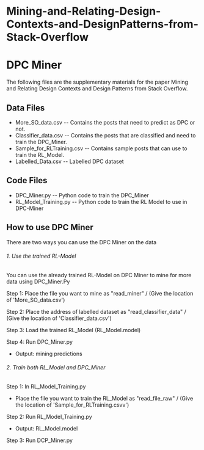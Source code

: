 # Mining-and-Relating-Design-Contexts-and-DesignPatterns-from-Stack-Overflow

# DPC Miner

The following files are the supplementary materials for the paper Mining and Relating Design Contexts and Design Patterns from Stack Overflow.

## Data Files

- More_SO_data.csv -- Contains the posts that need to predict as DPC or not. 
- Classifier_data.csv -- Contains the posts that are classified and need to train the DPC_Miner.
- Sample_for_RLTraining.csv -- Contains sample posts that can use to train the RL_Model. 
- Labelled_Data.csv -- Labelled DPC dataset


## Code Files

- DPC_Miner.py -- Python code to train the DPC_Miner
- RL_Model_Training.py -- Python code to train the RL Model to use in DPC-Miner

## How to use DPC Miner

There are two ways you can use the DPC Miner on the data

###### 1. Use the trained RL-Model

You can use the already trained RL-Model on DPC Miner to mine for more data using DPC_Miner.Py

Step 1: Place the file you want to mine as "read_miner" / (Give the location of 'More_SO_data.csv')

Step 2: Place the address of labelled dataset as "read_classifier_data" / (Give the location of 'Classifier_data.csv')

Step 3: Load the trained RL_Model (RL_Model.model)

Step 4: Run DPC_Miner.py
- Output: mining predictions

###### 2. Train both RL_Model and DPC_Miner
Step 1: In RL_Model_Training.py
- Place the file you want to train the RL_Model as "read_file_raw" / (Give the location of 'Sample_for_RLTraining.csvv')

Step 2: Run RL_Model_Training.py
- Output: RL_Model.model

Step 3: Run DCP_Miner.py 




